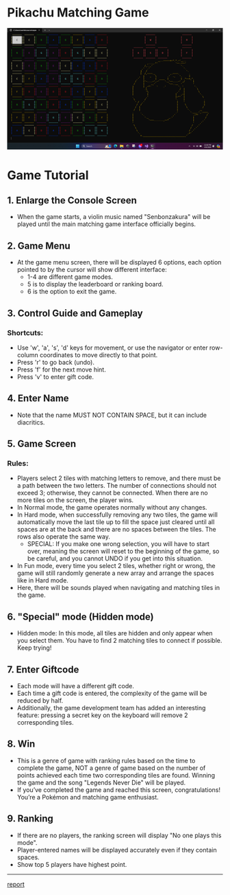 # Pikachu Matching Game
![Interface](interface.png)

# Game Tutorial

## 1. Enlarge the Console Screen
- When the game starts, a violin music named "Senbonzakura" will be played until the main matching game interface officially begins.

## 2. Game Menu
- At the game menu screen, there will be displayed 6 options, each option pointed to by the cursor will show different interface:
    - 1-4 are different game modes.
    - 5 is to display the leaderboard or ranking board.
    - 6 is the option to exit the game.

## 3. Control Guide and Gameplay
### Shortcuts:
- Use 'w', 'a', 's', 'd' keys for movement, or use the navigator or enter row-column coordinates to move directly to that point.
- Press 'r' to go back (undo).
- Press 'f' for the next move hint.
- Press 'v' to enter gift code.

## 4. Enter Name
- Note that the name MUST NOT CONTAIN SPACE, but it can include diacritics.

## 5. Game Screen
### Rules:
- Players select 2 tiles with matching letters to remove, and there must be a path between the two letters. The number of connections should not exceed 3; otherwise, they cannot be connected. When there are no more tiles on the screen, the player wins.
- In Normal mode, the game operates normally without any changes.
- In Hard mode, when successfully removing any two tiles, the game will automatically move the last tile up to fill the space just cleared until all spaces are at the back and there are no spaces between the tiles. The rows also operate the same way.
    - SPECIAL: If you make one wrong selection, you will have to start over, meaning the screen will reset to the beginning of the game, so be careful, and you cannot UNDO if you get into this situation.
- In Fun mode, every time you select 2 tiles, whether right or wrong, the game will still randomly generate a new array and arrange the spaces like in Hard mode.
- Here, there will be sounds played when navigating and matching tiles in the game.

## 6. "Special" mode (Hidden mode)
- Hidden mode: In this mode, all tiles are hidden and only appear when you select them. You have to find 2 matching tiles to connect if possible. Keep trying!

## 7. Enter Giftcode
- Each mode will have a different gift code.
- Each time a gift code is entered, the complexity of the game will be reduced by half.
- Additionally, the game development team has added an interesting feature: pressing a secret key on the keyboard will remove 2 corresponding tiles.

## 8. Win
- This is a genre of game with ranking rules based on the time to complete the game, NOT a genre of game based on the number of points achieved each time two corresponding tiles are found. Winning the game and the song "Legends Never Die" will be played.
- If you’ve completed the game and reached this screen, congratulations! You’re a Pokémon and matching game enthusiast.

## 9. Ranking
- If there are no players, the ranking screen will display "No one plays this mode".
- Player-entered names will be displayed accurately even if they contain spaces.
- Show top 5 players have highest point.

---

[report]()
